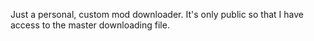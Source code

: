 Just a personal, custom mod downloader.  It's only public so that I have access to the master downloading file.
